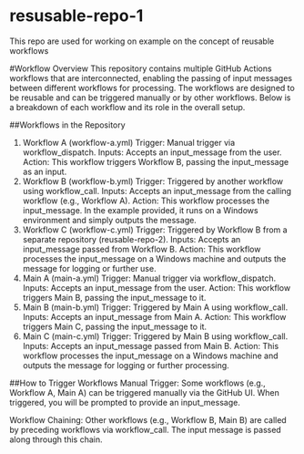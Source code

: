 # resusable-repo-1
This repo are used for working on example on the concept of reusable workflows

#Workflow Overview
This repository contains multiple GitHub Actions workflows that are interconnected, enabling the passing of input messages between different workflows for processing. The workflows are designed to be reusable and can be triggered manually or by other workflows. Below is a breakdown of each workflow and its role in the overall setup.

##Workflows in the Repository
1. Workflow A (workflow-a.yml)
Trigger: Manual trigger via workflow_dispatch.
Inputs: Accepts an input_message from the user.
Action: This workflow triggers Workflow B, passing the input_message as an input.
2. Workflow B (workflow-b.yml)
Trigger: Triggered by another workflow using workflow_call.
Inputs: Accepts an input_message from the calling workflow (e.g., Workflow A).
Action: This workflow processes the input_message. In the example provided, it runs on a Windows environment and simply outputs the message.
3. Workflow C (workflow-c.yml)
Trigger: Triggered by Workflow B from a separate repository (reusable-repo-2).
Inputs: Accepts an input_message passed from Workflow B.
Action: This workflow processes the input_message on a Windows machine and outputs the message for logging or further use.
4. Main A (main-a.yml)
Trigger: Manual trigger via workflow_dispatch.
Inputs: Accepts an input_message from the user.
Action: This workflow triggers Main B, passing the input_message to it.
5. Main B (main-b.yml)
Trigger: Triggered by Main A using workflow_call.
Inputs: Accepts an input_message from Main A.
Action: This workflow triggers Main C, passing the input_message to it.
6. Main C (main-c.yml)
Trigger: Triggered by Main B using workflow_call.
Inputs: Accepts an input_message passed from Main B.
Action: This workflow processes the input_message on a Windows machine and outputs the message for logging or further processing.

##How to Trigger Workflows
Manual Trigger: Some workflows (e.g., Workflow A, Main A) can be triggered manually via the GitHub UI. When triggered, you will be prompted to provide an input_message.

Workflow Chaining: Other workflows (e.g., Workflow B, Main B) are called by preceding workflows via workflow_call. The input message is passed along through this chain.
